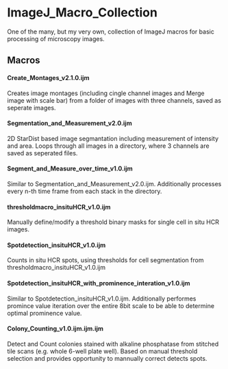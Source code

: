 # ImageJ_Macro_Collection
One of the many, but my very own, collection of ImageJ macros for basic processing of microscopy images.

## Macros

#### Create_Montages_v2.1.0.ijm
Creates image montages (including cingle channel images and Merge image with scale bar) from a folder of images with three channels, saved as seperate images.

#### Segmentation_and_Measurement_v2.0.ijm
2D StarDist based image segmantation including measurement of intensity and area. Loops through all images in a directory, where 3 channels are saved as seperated files.

#### Segment_and_Measure_over_time_v1.0.ijm
Similar to Segmentation_and_Measurement_v2.0.ijm. Additionally processes every n-th time frame from each stack in the directory.

#### thresholdmacro_insituHCR_v1.0.ijm
Manually define/modify a threshold binary masks for single cell in situ HCR images.

#### Spotdetection_insituHCR_v1.0.ijm
Counts in situ HCR spots, using thresholds for cell segmentation from thresholdmacro_insituHCR_v1.0.ijm

#### Spotdetection_insituHCR_with_prominence_interation_v1.0.ijm
Similar to Spotdetection_insituHCR_v1.0.ijm. Additionally performes promince value iteration over the entire 8bit scale to be able to determine optimal prominence value.

#### Colony_Counting_v1.0.ijm.ijm.ijm
Detect and Count colonies stained with alkaline phosphatase from stitched tile scans (e.g. whole 6-well plate well). Based on manual threshold selection and provides opportunity to mannually correct detects spots.
